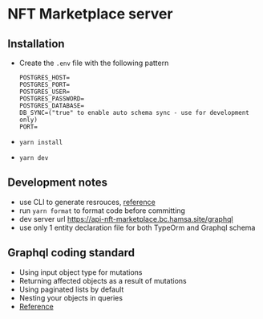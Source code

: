 
# NFT Marketplace server

  

## Installation

- Create the `.env` file with the following pattern

    ```
    POSTGRES_HOST=
    POSTGRES_PORT=
    POSTGRES_USER=
    POSTGRES_PASSWORD=
    POSTGRES_DATABASE=
    DB_SYNC=("true" to enable auto schema sync - use for development only)
    PORT=
    ```

-  `yarn install`

-  `yarn dev`


## Development notes

- use CLI to generate resrouces, [reference](https://docs.nestjs.com/cli/usages)
- run `yarn format` to format code before committing
- dev server url https://api-nft-marketplace.bc.hamsa.site/graphql
- use only 1 entity declaration file for both TypeOrm and Graphql schema

## Graphql coding standard
-  Using input object type for mutations
-  Returning affected objects as a result of mutations
-  Using paginated lists by default
-  Nesting your objects in queries
-  [Reference](https://atheros.ai/blog/graphql-best-practices-for-graphql-schema-design)